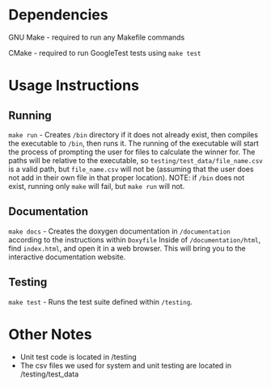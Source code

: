 # Dependencies
GNU Make - required to run any Makefile commands

CMake - required to run GoogleTest tests using `make test`

# Usage Instructions

## Running
`make run` - Creates `/bin` directory if it does not already exist, then compiles the executable to `/bin`, then runs it.
The running of the executable will start the process of prompting the user for files to calculate the winner for. The paths
will be relative to the executable, so `testing/test_data/file_name.csv` is a valid path, but `file_name.csv` will not be
(assuming that the user does not add in their own file in that proper location).
NOTE: if `/bin` does not exist, running only `make` will fail, but `make run` will not.

## Documentation
`make docs` - Creates the doxygen documentation in `/documentation` according to the instructions within `Doxyfile`
Inside of `/documentation/html`, find `index.html`, and open it in a web browser. This will bring you to the interactive
documentation website.

## Testing
`make test` - Runs the test suite defined within `/testing`.

# Other Notes
 - Unit test code is located in /testing
 - The csv files we used for system and unit testing are located in /testing/test_data
